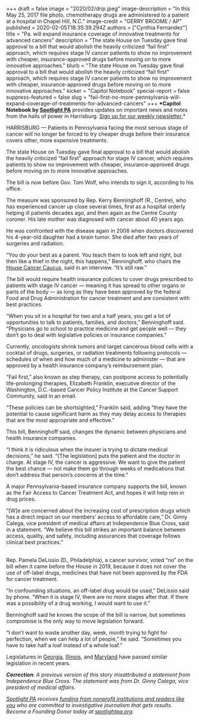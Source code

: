 +++
draft = false
image = "2020/02/drip.jpeg"
image-description = "In this May 25, 2017 file photo, chemotherapy drugs are administered to a patient at a hospital in Chapel Hill, N.C."
image-credit = "GERRY BROOME / AP"
published = 2020-02-05T18:35:39.294Z
authors = ["Cynthia Fernandez"]
title = "Pa. will expand insurance coverage of innovative treatments for advanced cancers"
description = "The state House on Tuesday gave final approval to a bill that would abolish the heavily criticized “fail first” approach, which requires stage IV cancer patients to show no improvement with cheaper, insurance-approved drugs before moving on to more innovative approaches."
blurb = "The state House on Tuesday gave final approval to a bill that would abolish the heavily criticized “fail first” approach, which requires stage IV cancer patients to show no improvement with cheaper, insurance-approved drugs before moving on to more innovative approaches."
kicker = "Capitol Notebook"
special-report = false
suppress-featured = false
slug = "fail-first-no-more-pennsylvania-will-expand-coverage-of-treatments-for-advanced-cancers"
+++
**\*Capitol Notebook by [Spotlight PA](https://www.spotlightpa.org/)** provides updates on important news and notes from the halls of power in Harrisburg. [Sign up for our weekly newsletter.](https://www.spotlightpa.org/newsletters)*

HARRISBURG — Patients in Pennsylvania facing the most serious stage of cancer will no longer be forced to try cheaper drugs before their insurance covers other, more expensive treatments.

The state House on Tuesday gave final approval to a bill that would abolish the heavily criticized “fail first” approach for stage IV cancer, which requires patients to show no improvement with cheaper, insurance-approved drugs before moving on to more innovative approaches.

The bill is now before Gov. Tom Wolf, who intends to sign it, according to his office.

The measure was sponsored by Rep. Kerry Benninghoff (R., Centre), who has experienced cancer up close several times, first as a hospital orderly helping ill patients decades ago, and then again as the Centre County coroner. His late mother was diagnosed with cancer about 40 years ago.

He was confronted with the disease again in 2008 when doctors discovered his 4-year-old daughter had a brain tumor. She died after two years of surgeries and radiation.

“You do your best as a parent. You teach them to look left and right, but then like a thief in the night, this happens,” Benninghoff, who chairs the [House Cancer Caucus](https://www.legis.state.pa.us/cfdocs/legis/home/member_information/house_bio.cfm?id=215), said in an interview. “It’s still raw.”

The bill would require health insurance policies to cover drugs prescribed to patients with stage IV cancer — meaning it has spread to other organs or parts of the body — as long as they have been approved by the federal Food and Drug Administration for cancer treatment and are consistent with best practices.

“When you sit in a hospital for two and a half years, you get a lot of opportunities to talk to patients, families, and doctors,” Benninghoff said. “Physicians go to school to practice medicine and get people well — they don’t go to deal with legislative policies or insurance companies.”

<script src="https://www.spotlightpa.org/embed.js" async></script><div data-spl-embed-version="1" data-spl-src="https://www.spotlightpa.org/embeds/newsletter/"></div>

Currently, oncologists shrink tumors and target cancerous blood cells with a cocktail of drugs, surgeries, or radiation treatments following protocols — schedules of when and how much of a medicine to administer — that are approved by a health insurance company’s reimbursement plan.

“Fail first,” also known as step therapy, can postpone access to potentially life-prolonging therapies, Elizabeth Franklin, executive director of the Washington, D.C.-based Cancer Policy Institute at the Cancer Support Community, said in an email.

“These policies can be shortsighted,” Franklin said, adding “they have the potential to cause significant harm as they may delay access to therapies that are the most appropriate and effective.”

This bill, Benninghoff said, changes the dynamic between physicians and health insurance companies.

“I think it is ridiculous when the insurer is trying to dictate medical decisions,” he said. “\[The legislation] puts the patient and the doctor in charge. At stage IV, the cancer is aggressive. We want to give the patient the best chance — not make them go through weeks of medications that don’t address that person’s concerns at the time.”

A major Pennsylvania-based insurance company supports the bill, known as the Fair Access to Cancer Treatment Act, and hopes it will help rein in drug prices.

“\[W]e are concerned about the increasing cost of prescription drugs which has a direct impact on our members’ access to affordable care,” Dr. Ginny Calega, vice president of medical affairs at Independence Blue Cross, said in a statement. “We believe this bill strikes an important balance between access, quality, and safety, including assurances that coverage follows clinical best practices.”

\
Rep. Pamela DeLissio (D., Philadelphia), a cancer survivor, voted “no” on the bill when it came before the House in 2019, because it does not cover the use of off-label drugs, medicines that have not been approved by the FDA for cancer treatment.

“In confounding situations, an off-label drug would be used,” DeLissio said by phone. “When it is stage IV, there are no more stages after that. If there was a possibility of a drug working, I would want to use it.”

Benninghoff said he knows the scope of the bill is narrow, but sometimes compromise is the only way to move legislation forward.

“I don’t want to waste another day, week, month trying to fight for perfection, when we can help a lot of people,” he said. “Sometimes you have to take half a loaf instead of a whole loaf.”

Legislatures in [Georgia](http://custom.statenet.com/public/resources.cgi?id=ID:bill:GA2015000H965&ciq=ncsl62&client_md=403e6f0fc8de8df58c82b96ef0a5ba94&mode=current_text), [Illinois](http://custom.statenet.com/public/resources.cgi?id=ID:bill:IL2017000H4821&ciq=ncsl62&client_md=fad451564d0efd215f03893445fc7c79&mode=current_text), and [Maryland](http://custom.statenet.com/public/resources.cgi?id=ID:bill:MD2017000S919&ciq=ncsl62&client_md=362745f34980f11a41f260e2c1b8e6ef&mode=current_text) have passed similar legislation in recent years.

***Correction**: A previous version of this story misattributed a statement from Independence Blue Cross. The statement was from Dr. Ginny Calega, vice president of medical affairs.*

<a href="https://www.spotlightpa.org/"><i>Spotlight PA</i></a><i> receives </i><a href="https://www.spotlightpa.org/support"><i>funding from nonprofit institutions and readers like you</i></a><i> who are committed to investigative journalism that gets results. Become a Founding Donor today at </i><a href="https://www.spotlightpa.org/"><i>spotlightpa.org</i></a><i>.</i>
